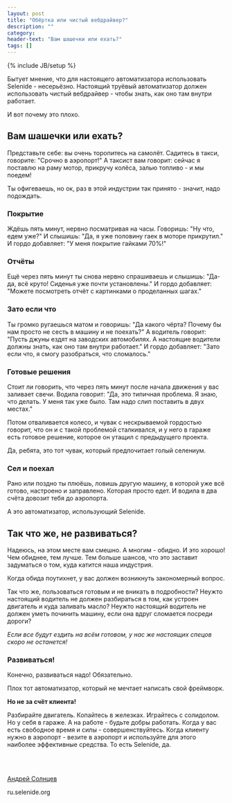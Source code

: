 ```yaml
---
layout: post
title: "Обёртка или чистый вебдрайвер?"
description: ""
category:
header-text: "Вам шашечки или ехать?"
tags: []
---
```

{% include JB/setup %}

Бытует мнение, что для настоящего автоматизатора использовать Selenide - несерьёзно.
Настоящий труёвый автоматизатор должен использовать чистый вебдрайвер - чтобы знать, как оно там внутри работает.

И вот почему это плохо.

## Вам шашечки или ехать?

Представьте себе: вы очень торопитесь на самолёт. Садитесь в такси, говорите: "Срочно в аэропорт!"
А таксист вам говорит: сейчас я поставлю на раму мотор, прикручу колёса, залью топливо - и мы поедем!

Ты офигеваешь, но ок, раз в этой индустрии так принято - значит, надо подождать.

### Покрытие

Ждёшь пять минут, нервно посматривая на часы. Говоришь: "Ну что, едем уже?"
И слышишь: "Да, я уже половину гаек в моторе прикрутил." И гордо добавляет: "У меня покрытие гайками 70%!"

### Отчёты

Ещё через пять минут ты снова нервно спрашиваешь и слышишь: 
"Да-да, всё круто! Сиденья уже почти установлены." И гордо добавляет: "Можете посмотреть отчёт с картинками о проделанных шагах."

### Зато если что

Ты громко ругаешься матом и говоришь: "Да какого чёрта? Почему бы нам просто не сесть в машину и не поехать?"
А водитель говорит: "Пусть джуны ездят на заводских автомобилях. 
А настоящие водители должны знать, как оно там внутри работает."
И гордо добавляет: "Зато если что, я смогу разобраться, что сломалось."

### Готовые решения

Стоит ли говорить, что через пять минут после начала движения у вас заливает свечи. 
Водила говорит: "Да, это типичная проблема. Я знаю, что делать. У меня так уже было.
Там надо слип поставить в двух местах."

Потом отваливается колесо, и чувак с нескрываемой гордостью говорит, что он 
и с такой проблемой сталкивался, и у него в гараже есть готовое решение, которое он утащил с предыдущего проекта. 

Да, ребята, это тот чувак, который предпочитает голый селениум. 

### Сел и поехал
Рано или поздно ты плюёшь, ловишь другую машину, в которой уже всё готово, настроено и заправлено. 
Которая просто едет. И водила в два счёта довозит тебя до аэропорта.

А это автоматизатор, использующий Selenide. 


## Так что же, не развиваться?

Надеюсь, на этом месте вам смешно.
А многим - обидно. И это хорошо! Чем обиднее, тем лучше. 
Тем больше шансов, что это заставит задуматься о том, куда катится наша индустрия.

Когда обида поутихнет, у вас должен возникнуть закономерный вопрос.
 
Так что же, пользоваться готовым и не вникать в подробности?
Неужто настоящий водитель не должен разбираться в том, как устроен двигатель и куда заливать масло?
Неужто настоящий водитель не должен уметь починить машину, если она вдруг сломается посреди дороги?

_Если все будут ездить на всём готовом, у нас же настоящих спецов скоро не останется!_

### Развиваться!

Конечно, развиваться надо!
Обязательно.

Плох тот автоматизатор, который не мечтает написать свой фреймворк.

**Но не за счёт клиента!**

Разбирайте двигатель. Копайтесь в железках. Играйтесь с солидолом. Но у себя в гараже. 
А на работе - будьте добры работать.
Когда у вас есть свободное время и силы - совершенствуйтесь.
Когда клиенту нужно в аэропорт - везите в аэропорт и используйте для этого наиболее эффективные средства. 
То есть Selenide, да. 

<br/>
<br/>

[Андрей Солнцев](http://asolntsev.github.io/)

ru.selenide.org

